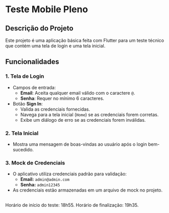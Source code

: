 # **Teste Mobile Pleno**

## **Descrição do Projeto**
Este projeto é uma aplicação básica feita com Flutter para um teste técnico que contém uma tela de login e uma tela inicial.

## **Funcionalidades**

### 1. **Tela de Login**
- Campos de entrada:
  - **Email**: Aceita qualquer email válido com o caractere `@`.
  - **Senha**: Requer no mínimo 6 caracteres.
- Botão **Sign In**:
  - Valida as credenciais fornecidas.
  - Navega para a tela inicial (`Home`) se as credenciais forem corretas.
  - Exibe um diálogo de erro se as credenciais forem inválidas.

### 2. **Tela Inicial**
- Mostra uma mensagem de boas-vindas ao usuário após o login bem-sucedido.

### 3. **Mock de Credenciais**
- O aplicativo utiliza credenciais padrão para validação:
  - **Email:** `admin@admin.com`
  - **Senha:** `admin12345`
- As credenciais estão armazenadas em um arquivo de mock no projeto.

##
Horário de início do teste: 18h55.
Horário de finalização: 19h35.
